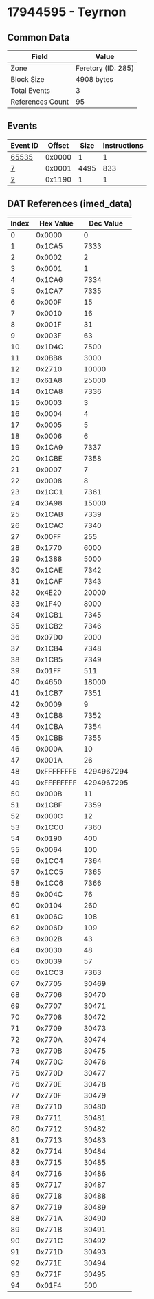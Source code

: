 # 17944595 - Teyrnon

## Common Data

| Field            | Value              |
|------------------|--------------------|
| Zone             | Feretory (ID: 285) |
| Block Size       | 4908 bytes         |
| Total Events     | 3                  |
| References Count | 95                 |

## Events

| Event ID            | Offset   |   Size |   Instructions |
|---------------------|----------|--------|----------------|
| [65535](./65535.md) | 0x0000   |      1 |              1 |
| [7](./7.md)         | 0x0001   |   4495 |            833 |
| [2](./2.md)         | 0x1190   |      1 |              1 |

## DAT References (imed_data)

|   Index | Hex Value   |   Dec Value |
|---------|-------------|-------------|
|       0 | 0x0000      |           0 |
|       1 | 0x1CA5      |        7333 |
|       2 | 0x0002      |           2 |
|       3 | 0x0001      |           1 |
|       4 | 0x1CA6      |        7334 |
|       5 | 0x1CA7      |        7335 |
|       6 | 0x000F      |          15 |
|       7 | 0x0010      |          16 |
|       8 | 0x001F      |          31 |
|       9 | 0x003F      |          63 |
|      10 | 0x1D4C      |        7500 |
|      11 | 0x0BB8      |        3000 |
|      12 | 0x2710      |       10000 |
|      13 | 0x61A8      |       25000 |
|      14 | 0x1CA8      |        7336 |
|      15 | 0x0003      |           3 |
|      16 | 0x0004      |           4 |
|      17 | 0x0005      |           5 |
|      18 | 0x0006      |           6 |
|      19 | 0x1CA9      |        7337 |
|      20 | 0x1CBE      |        7358 |
|      21 | 0x0007      |           7 |
|      22 | 0x0008      |           8 |
|      23 | 0x1CC1      |        7361 |
|      24 | 0x3A98      |       15000 |
|      25 | 0x1CAB      |        7339 |
|      26 | 0x1CAC      |        7340 |
|      27 | 0x00FF      |         255 |
|      28 | 0x1770      |        6000 |
|      29 | 0x1388      |        5000 |
|      30 | 0x1CAE      |        7342 |
|      31 | 0x1CAF      |        7343 |
|      32 | 0x4E20      |       20000 |
|      33 | 0x1F40      |        8000 |
|      34 | 0x1CB1      |        7345 |
|      35 | 0x1CB2      |        7346 |
|      36 | 0x07D0      |        2000 |
|      37 | 0x1CB4      |        7348 |
|      38 | 0x1CB5      |        7349 |
|      39 | 0x01FF      |         511 |
|      40 | 0x4650      |       18000 |
|      41 | 0x1CB7      |        7351 |
|      42 | 0x0009      |           9 |
|      43 | 0x1CB8      |        7352 |
|      44 | 0x1CBA      |        7354 |
|      45 | 0x1CBB      |        7355 |
|      46 | 0x000A      |          10 |
|      47 | 0x001A      |          26 |
|      48 | 0xFFFFFFFE  |  4294967294 |
|      49 | 0xFFFFFFFF  |  4294967295 |
|      50 | 0x000B      |          11 |
|      51 | 0x1CBF      |        7359 |
|      52 | 0x000C      |          12 |
|      53 | 0x1CC0      |        7360 |
|      54 | 0x0190      |         400 |
|      55 | 0x0064      |         100 |
|      56 | 0x1CC4      |        7364 |
|      57 | 0x1CC5      |        7365 |
|      58 | 0x1CC6      |        7366 |
|      59 | 0x004C      |          76 |
|      60 | 0x0104      |         260 |
|      61 | 0x006C      |         108 |
|      62 | 0x006D      |         109 |
|      63 | 0x002B      |          43 |
|      64 | 0x0030      |          48 |
|      65 | 0x0039      |          57 |
|      66 | 0x1CC3      |        7363 |
|      67 | 0x7705      |       30469 |
|      68 | 0x7706      |       30470 |
|      69 | 0x7707      |       30471 |
|      70 | 0x7708      |       30472 |
|      71 | 0x7709      |       30473 |
|      72 | 0x770A      |       30474 |
|      73 | 0x770B      |       30475 |
|      74 | 0x770C      |       30476 |
|      75 | 0x770D      |       30477 |
|      76 | 0x770E      |       30478 |
|      77 | 0x770F      |       30479 |
|      78 | 0x7710      |       30480 |
|      79 | 0x7711      |       30481 |
|      80 | 0x7712      |       30482 |
|      81 | 0x7713      |       30483 |
|      82 | 0x7714      |       30484 |
|      83 | 0x7715      |       30485 |
|      84 | 0x7716      |       30486 |
|      85 | 0x7717      |       30487 |
|      86 | 0x7718      |       30488 |
|      87 | 0x7719      |       30489 |
|      88 | 0x771A      |       30490 |
|      89 | 0x771B      |       30491 |
|      90 | 0x771C      |       30492 |
|      91 | 0x771D      |       30493 |
|      92 | 0x771E      |       30494 |
|      93 | 0x771F      |       30495 |
|      94 | 0x01F4      |         500 |
